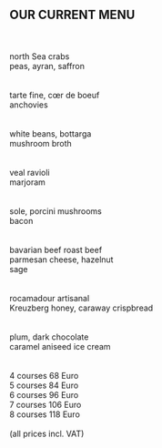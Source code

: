 ## OUR CURRENT MENU

<br>
<br>
north Sea crabs<br>
peas, ayran, saffron<br>
<br>
<br>
tarte fine, cœr de boeuf<br>
anchovies<br>
<br>
<br>
white beans, bottarga<br>
mushroom broth<br>
<br>
<br>
veal ravioli<br>
marjoram<br>
<br>
<br>
sole, porcini mushrooms<br>
bacon<br>
<br>
<br>
bavarian beef roast beef<br>
parmesan cheese, hazelnut<br>
sage<br>
<br>
<br>
rocamadour artisanal<br>
Kreuzberg honey, caraway crispbread<br>
<br>
<br>
plum, dark chocolate<br>
caramel aniseed ice cream<br>
<br>
<br>
4 courses 68 Euro<br>
5 courses 84 Euro<br>
6 courses 96 Euro<br>
7 courses 106 Euro<br>
8 courses 118 Euro <br>
<br>
(all prices incl. VAT)


